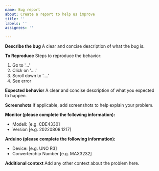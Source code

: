 ```yaml
---
name: Bug report
about: Create a report to help us improve
title: ''
labels: ''
assignees: ''

---
```


**Describe the bug**
A clear and concise description of what the bug is.

**To Reproduce**
Steps to reproduce the behavior:
1. Go to '...'
2. Click on '....'
3. Scroll down to '....'
4. See error

**Expected behavior**
A clear and concise description of what you expected to happen.

**Screenshots**
If applicable, add screenshots to help explain your problem.

**Monitor (please complete the following information):**
 - Modell: [e.g. CDE4330]
 - Version [e.g. 20220808.1217]

**Arduino (please complete the following information):**
 - Device: [e.g. UNO R3]
 - Converterchip Number [e.g. MAX3232]

**Additional context**
Add any other context about the problem here.
